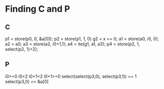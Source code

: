 
# Finding C and P

## C
p1 = store(p0, 0, &a[0]);
p2 = store(p1, 1, 0)
g2 = x == 0;
a1 = store(a0, i0, 0);
a2 = a0;
a3 = store(a2, i0+1,1);
a4 = ite(g1, a1, a3);
p4 = store(p2, 1, select(p2, 1)+2);

## P
i0>=0
i0<2
i0+1<2
i0+1>=0
select(select(p3,0), select(p3,1)) == 1
select(p3,0) == &a[0]